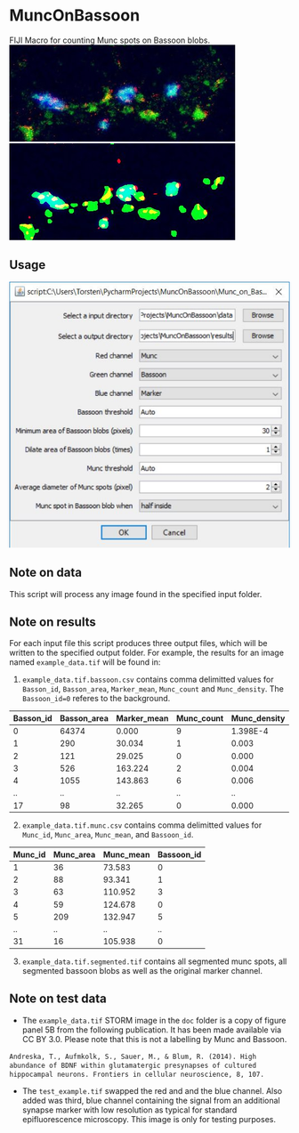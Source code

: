 # MuncOnBassoon
FIJI Macro for counting Munc spots on Bassoon blobs.
![example data](doc/input.jpg) ![example result](doc/output.jpg)

## Usage

![Interface](doc/Munc_on_Bassoon_Interface.JPG)

## Note on data

This script will process any image found in the specified input folder.

## Note on results

For each input file  this script produces three output files, which will be written to the specified output folder. For example, the results for an image named `example_data.tif` will be found in:

1. `example_data.tif.bassoon.csv` contains comma delimitted values for `Basson_id`, `Basson_area`, `Marker_mean`, `Munc_count` and `Munc_density`. The `Bassoon_id=0` referes to the background.

|Basson_id|Basson_area|Marker_mean|Munc_count|Munc_density|
|---------|-----------|-----------|----------|------------|
|0        |64374      |0.000      |9         |1.398E-4    |
|1        |290        |30.034     |1         |0.003       |
|2        |121        |29.025     |0         |0.000       |
|3        |526        |163.224    |2         |0.004       |
|4        |1055       |143.863    |6         |0.006       |
|..       |..         |..         |..        |..          |
|17       |98         |32.265     |0         |0.000       |

2. `example_data.tif.munc.csv` contains comma delimitted values for `Munc_id`, `Munc_area`, `Munc_mean`, and `Bassoon_id`.

|Munc_id|Munc_area|Munc_mean|Bassoon_id|
|-------|---------|---------|----------|
|1      |36       |73.583   |0         |
|2      |88       |93.341   |1         |
|3      |63       |110.952  |3         |
|4      |59       |124.678  |0         |
|5      |209      |132.947  |5         |
|..     |..       |..       |..        |
|31     |16       |105.938  |0         |

3. `example_data.tif.segmented.tif` contains all segmented munc spots, all segmented bassoon blobs as well as the original marker channel.


## Note on test data
* The `example_data.tif` STORM image in the `doc` folder is a copy of figure panel 5B from the following publication. It has been made available via CC BY 3.0. Please note that this is not a labelling by Munc and Bassoon.
```
Andreska, T., Aufmkolk, S., Sauer, M., & Blum, R. (2014). High abundance of BDNF within glutamatergic presynapses of cultured hippocampal neurons. Frontiers in cellular neuroscience, 8, 107.
```
* The `test_example.tif` swapped the red and and the blue channel. Also added was third, blue channel containing the signal from an additional synapse marker with low resolution as typical for standard epifluorescence microscopy. This image is only for testing purposes.   
